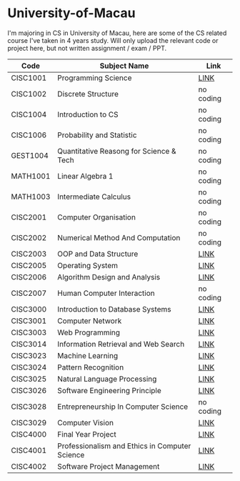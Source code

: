 # University-of-Macau

I'm majoring in CS in University of Macau, here are some of the CS related course I've taken in 4 years study.
Will only upload the relevant code or project here, but not written assignment / exam / PPT.


 | Code | Subject Name | Link |
 |------|--------------| -----|
 CISC1001 | Programming Science | [LINK](https://github.com/kaiyuan2000/University-of-Macau/tree/main/CISC1001%20Programming%20Science) |
 CISC1002 | Discrete Structure| no coding |
 CISC1004 | Introduction to CS| no coding |
 CISC1006 | Probability and Statistic | no coding |
 GEST1004 | Quantitative Reasong for Science & Tech | no coding|
 MATH1001 | Linear Algebra 1| no coding |
 MATH1003 | Intermediate Calculus | no coding |
 CISC2001 | Computer Organisation| no coding |
 CISC2002 | Numerical Method And Computation | no coding|
 CISC2003 | OOP and Data Structure|[LINK](https://github.com/kaiyuan2000/University-of-Macau/tree/main/CISC2003%20OOP%20and%20Data%20Structure) |
 CISC2005 | Operating System | [LINK](https://github.com/kaiyuan2000/University-of-Macau/tree/main/CISC2005%20Operating%20System) |
 CISC2006 | Algorithm Design and Analysis| [LINK](https://github.com/kaiyuan2000/University-of-Macau/tree/main/CISC2006%20Algorithm%20Design)|
 CISC2007 | Human Computer Interaction| no coding |
 CISC3000 | Introduction to Database Systems | [LINK](https://github.com/kaiyuan2000/University-of-Macau/tree/main/CISC3000%20Introduction%20to%20Database) |
 CISC3001 | Computer Network | [LINK](https://github.com/kaiyuan2000/University-of-Macau/tree/main/CISC3001%20Computer%20Network) |
 CISC3003 | Web Programming | [LINK](https://github.com/kaiyuan2000/University-of-Macau/tree/main/CISC3003%20Web%20Programming)|
 CISC3014 | Information Retrieval and Web Search | [LINK](https://github.com/kaiyuan2000/University-of-Macau/tree/main/CISC3014%20Information%20Retrieval%20and%20Web%20Search)|
 CISC3023 | Machine Learning | [LINK](https://github.com/kaiyuan2000/University-of-Macau/tree/main/CISC3023%20Machine%20Learning) |
 CISC3024 | Pattern Recognition | [LINK](https://github.com/kaiyuan2000/University-of-Macau/tree/main/CISC3024%20Pattern%20Recognition)|
 CISC3025 | Natural Language Processing | [LINK](https://github.com/kaiyuan2000/University-of-Macau/tree/main/CISC3025%20Natural%20Language%20Processing) |
 CISC3026 | Software Engineering Principle | [LINK](https://github.com/kaiyuan2000/University-of-Macau/tree/main/CISC3026%20Software%20Principle)|
 CISC3028 | Entrepreneurship In Computer Science| no coding | 
 CISC3029 | Computer Vision | [LINK](https://github.com/kaiyuan2000/University-of-Macau/tree/main/CISC3029%20Computer%20Vision) |
 CISC4000 | Final Year Project | [LINK](https://github.com/kaiyuan2000/University-of-Macau/tree/main/CISC4000%20Final%20Year%20Project) |
 CISC4001 | Professionalism and Ethics in Computer Science | [LINK](https://github.com/kaiyuan2000/University-of-Macau/tree/main/CISC4001%20Professionalism%20and%20Ethics%20in%20Computer%20Science) |
 CISC4002 | Software Project Management | [LINK](https://github.com/kaiyuan2000/University-of-Macau/tree/main/CISC4002%20Software%20Project%20Management) |
